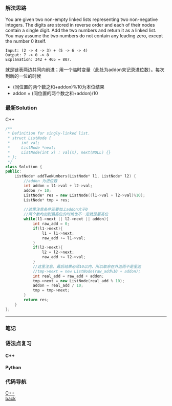
### 解法思路
You are given two non-empty linked lists representing two non-negative integers. The digits are stored in reverse order and each of their nodes contain a single digit. Add the two numbers and return it as a linked list.<br/>You may assume the two numbers do not contain any leading zero, except the number 0 itself.

```
Input: (2 -> 4 -> 3) + (5 -> 6 -> 4)
Output: 7 -> 0 -> 8
Explanation: 342 + 465 = 807.
```

就是链表两边共同向前进；用一个临时变量（此处为addon来记录进位数）。每次到新的一位的时候
* (同位置的两个数之和+addon)%10为本位结果
* addon = (同位置的两个数之和+addon)/10

### 最新Solution

C++
```C++
/**
 * Definition for singly-linked list.
 * struct ListNode {
 *     int val;
 *     ListNode *next;
 *     ListNode(int x) : val(x), next(NULL) {}
 * };
 */
class Solution {
public:
    ListNode* addTwoNumbers(ListNode* l1, ListNode* l2) {
        //addon 为进位数
        int addon = l1->val + l2->val;
        addon /= 10;
        ListNode* res = new ListNode((l1->val + l2->val)%10);
        ListNode* tmp = res;
        
        //这里注意条件还要加上addon大于0
        //两个数均加到最高位的时候也不一定就是最高位
        while(l1->next || l2->next || addon){
            int raw_add = 0;
            if(l1->next){
                l1 = l1->next;
                raw_add += l1->val;
            }
            if(l2->next){
                l2 = l2->next;
                raw_add += l2->val;
            }
            //这里注意，最后结果必须10以内，所以取余在外边而不是里边
            //tmp->next = new ListNode(raw_add%10 + addon);
            int real_add = raw_add + addon;
            tmp->next = new ListNode(real_add % 10);
            addon = real_add / 10;
            tmp = tmp->next;
        }
        return res;
    }
};
```

* * *
### 笔记

### 语法点复习
#### C++

#### Python

### 代码导航
[C++](../codes-src/2_cpp.md)<br/>
[back](../README.md)
